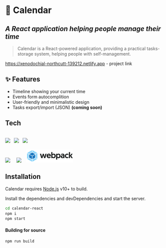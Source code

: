 # 📅 Calendar

## _A React application helping people manage their time_

> Calendar is a React-powered application,
> providing a practical tasks-storage system,
> helping people with self-management.

https://xenodochial-northcutt-139212.netlify.app - project link

## ✨ Features

- Timeline showing your current time
- Events form autocomplition
- User-friendly and minimalistic design
- Tasks export/import (JSON) **(coming soon)**

## Tech

  <br/>
  <img src="https://cdn-icons-png.flaticon.com/512/732/732212.png" style="width: 50px">&nbsp;&nbsp;&nbsp;<img src="https://upload.wikimedia.org/wikipedia/commons/thumb/9/96/Sass_Logo_Color.svg/1200px-Sass_Logo_Color.svg.png" style="width: 50px">&nbsp;&nbsp;&nbsp;<img src="https://upload.wikimedia.org/wikipedia/commons/thumb/6/6a/JavaScript-logo.png/600px-JavaScript-logo.png" style="width: 50px">
  <br/>
  <br/>
  <img src="https://edu.softline.by/upload/catalog/small/1606726858_react_logo_wordmark.png" style="width: 140px">
  &nbsp;&nbsp;&nbsp;&nbsp;<img src="https://brandslogos.com/wp-content/uploads/images/large/babel-logo.png" style="width: 100px">&nbsp;&nbsp;&nbsp;&nbsp;<img src="src\img\logo-on-white-bg (1).png" style="width: 150px">

## Installation

Calendar requires [Node.js](https://nodejs.org/) v10+ to build.

Install the dependencies and devDependencies and start the server.

```sh
cd calendar-react
npm i
npm start
```

#### Building for source

```sh
npm run build
```

